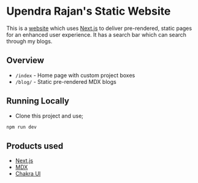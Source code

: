 # Upendra Rajan's Static Website

This is a [website](https://upenr.vercel.app) which uses [Next.js](https://nextjs.org) to deliver pre-rendered, static pages for an enhanced user experience. It has a search bar which can search through my blogs.

## Overview

- `/index` - Home page with custom project boxes
- `/blog/` - Static pre-rendered MDX blogs

## Running Locally

- Clone this project and use;

```bash
npm run dev
```

## Products used

- [Next.js](https://nextjs.org/)
- [MDX](https://github.com/mdx-js/mdx)
- [Chakra UI](https://chakra-ui.com/)